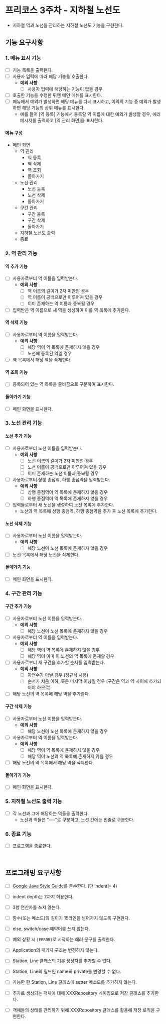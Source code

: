 # 프리코스 3주차 - 지하철 노선도

* 지하철 역과 노선을 관리하는 지하철 노선도 기능을 구현한다.

## 기능 요구사항

### 1. 메뉴 표시 기능

* [ ] 기능 목록을 출력한다.
* [ ] 사용자 입력에 따라 해당 기능을 호출한다.
  *  **예외 사항**
     * [ ] 사용자 입력에 해당하는 기능이 없을 경우
* [ ] 호출한 기능을 수행한 뒤엔 메인 메뉴를 표시한다.
* [ ] 메뉴에서 예외가 발생하면 해당 메뉴를 다시 표시하고, 이외의 기능 중 예외가 발생하면 해당 기능의 상위 메뉴를 표시한다.
  * 예를 들어 [역 등록] 기능에서 등록할 역 이름에 대한 예외가 발생할 경우, 에러 메시지를 출력하고 [역 관리 화면]을 표시한다.

#### 메뉴 구성

* 메인 화면
  * 역 관리
    * 역 등록
    * 역 삭제
    * 역 조회
    * 돌아가기
  * 노선 관리
    * 노선 등록
    * 노선 삭제
    * 돌아가기
  * 구간 관리
    * 구간 등록
    * 구간 삭제
    * 돌아가기
  * 지하철 노선도 출력
  * 종료

### 2. 역 관리 기능

#### 역 추가 기능

* [ ] 사용자로부터 역 이름을 입력받는다.
  *  **예외 사항**
     * [ ] 역 이름의 길이가 2자 미만인 경우
     * [ ] 역 이름이 공백으로만 이루어져 있을 경우
     * [ ] 이미 존재하는 역 이름과 중복될 경우
* [ ] 입력받은 역 이름으로 새 역을 생성하여 이를 역 목록에 추가한다.

#### 역 삭제 기능

* [ ] 사용자로부터 역 이름을 입력받는다.
  *  **예외 사항**
     * [ ] 해당 역이 역 목록에 존재하지 않을 경우
     * [ ] 노선에 등록된 역일 경우
* [ ] 역 목록에서 해당 역을 삭제한다.

#### 역 조회 기능

* [ ] 등록되어 있는 역 목록을 줄바꿈으로 구분하여 표시한다.

#### 돌아가기 기능

* [ ] 메인 화면을 표시한다.

### 3. 노선 관리 기능

#### 노선 추가 기능

* [ ] 사용자로부터 노선 이름을 입력받는다.
  *  **예외 사항**
     * [ ] 노선 이름의 길이가 2자 미만인 경우
     * [ ] 노선 이름이 공백으로만 이루어져 있을 경우
     * [ ] 이미 존재하는 노선 이름과 중복될 경우
* [ ] 사용자로부터 상행 종점역, 하행 종점역을 입력받는다.
  *  **예외 사항**
     * [ ] 상행 종점역이 역 목록에 존재하지 않을 경우
     * [ ] 하행 종점역이 역 목록에 존재하지 않을 경우
* [ ] 입력들로부터 새 노선을 생성하여 노선 목록에 추가한다.
  * 노선의 역 목록에 상행 종점역, 하행 종점역을 추가 후 노선 목록에 추가한다.

#### 노선 삭제 기능

* [ ] 사용자로부터 노선 이름을 입력받는다.
  *  **예외 사항**
     * [ ] 해당 노선이 노선 목록에 존재하지 않을 경우
* [ ] 노선 목록에서 해당 노선을 삭제한다.

#### 돌아가기 기능

* [ ] 메인 화면을 표시한다.

### 4. 구간 관리 기능

#### 구간 추가 기능

* [ ] 사용자로부터 노선 이름을 입력받는다.
  *  **예외 사항**
     * [ ] 해당 노선이 노선 목록에 존재하지 않을 경우
* [ ] 사용자로부터 역 이름을 입력받는다.
  *  **예외 사항**
     * [ ] 해당 역이 역 목록에 존재하지 않을 경우
     * [ ] 해당 역이 이미 이 노선의 역 목록에 존재할 경우
* [ ] 사용자로부터 새 구간을 추가할 순서를 입력받는다.
  *  **예외 사항**
     * [ ] 자연수가 아닐 경우 (정규식 사용)
     * [ ] 순서가 처음 이하, 혹은 마지막 이상일 경우 (구간은 역과 역 사이에 추가되어야 하므로)
* [ ] 해당 노선의 역 목록에 해당 역을 추가한다.

#### 구간 삭제 기능

* [ ] 사용자로부터 노선 이름을 입력받는다.
  *  **예외 사항**
     * [ ] 해당 노선이 노선 목록에 존재하지 않을 경우
* [ ] 사용자로부터 역 이름을 입력받는다.
  *  **예외 사항**
     * [ ] 해당 역이 역 목록에 존재하지 않을 경우
     * [ ] 해당 역이 노선의 역 목록에 존재하지 않을 경우
* [ ] 해당 노선의 역 목록에서 해당 역을 삭제한다.

#### 돌아가기 기능

* [ ] 메인 화면을 표시한다.

### 5. 지하철 노선도 출력 기능

* [ ] 각 노선과 그에 해당하는 역들을 출력한다.
  * 노선과 역들은 "---"로 구분하고, 노선 간에는 빈줄로 구분한다.

### 6. 종료 기능

* [ ] 프로그램을 종료한다.

<br>

## 프로그래밍 요구사항

* [ ] [Google Java Style Guide](https://google.github.io/styleguide/javaguide.html)를 준수한다. (단 indent는 4)
* [ ] indent depth는 2까지 허용한다.
* [ ] 3항 연산자를 쓰지 않는다.
* [ ] 함수(또는 메소드)의 길이가 15라인을 넘어가지 않도록 구현한다.
* [ ] else, switch/case 예약어를 쓰지 않는다.
* [ ] 예외 상황 시 `[ERROR]`로 시작하는 에러 문구를 출력한다.
* [ ] Application의 패키지 구조는 변경하지 않는다.
* [ ] Station, Line 클래스의 기본 생성자를 추가할 수 없다.
* [ ] Station, Line의 필드인 name의 private를 변경할 수 없다.
* [ ] 가능한 한 Station, Line 클래스에 setter 메소드를 추가하지 않는다.
* [ ] 추가로 생성되는 객체에 대해 XXXRepository 네이밍으로 저장 클래스를 추가한다.
* [ ] 객체들의 상태를 관리하기 위해 XXXRepository 클래스를 활용해 저장 로직을 구현한다.

